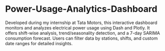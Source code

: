 # Power-Usage-Analytics-Dashboard
Developed during my internship at Tata Motors, this interactive dashboard monitors and analyzes electrical power usage using Dash and Plotly. It offers shift-wise analysis, trend/seasonality detection, and a 7-day SARIMA consumption forecast. Users can filter data by stations, shifts, and custom date ranges for detailed insights.
